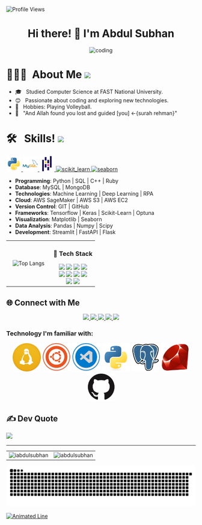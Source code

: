 ![Profile Views](https://komarev.com/ghpvc/?username=IAbdulSubhan)

<h1 align="center">Hi there! 👋 I'm Abdul Subhan </h1>

<div align="center">
  <img  alt="coding" width="600" height="350" src="https://user-images.githubusercontent.com/74038190/212748842-9fcbad5b-6173-4175-8a61-521f3dbb7514.gif">
</div>



<h1> 👨🏻‍💻 &nbsp;About Me <img src="https://media.giphy.com/media/2rAF2FUn94dIlljSms/giphy.gif" width="40"></h1>

- 🎓 &nbsp; Studied Computer Science at FAST National University.
- 😊 &nbsp; Passionate about coding and exploring new technologies.
- 🥋 &nbsp; Hobbies: Playing Volleyball.
- 🕋 &nbsp; "And Allah found you lost and guided [you] <-{surah rehman}"

<h1> 🛠 &nbsp; Skills! <img src="https://media.giphy.com/media/WUlplcMpOCEmTGBtBW/giphy.gif" width="40"></h1>


<p align="left"> 
<a href="https://www.python.org" target="_blank" rel="noreferrer"> <img src="https://raw.githubusercontent.com/devicons/devicon/master/icons/python/python-original.svg" alt="python" width="40" height="40"/> </a>
<a href="https://www.mysql.com/" target="_blank" rel="noreferrer"> <img src="https://raw.githubusercontent.com/devicons/devicon/master/icons/mysql/mysql-original-wordmark.svg" alt="mysql" width="40" height="40"/> </a>
<a href="https://pandas.pydata.org/" target="_blank" rel="noreferrer"> <img
src="https://raw.githubusercontent.com/devicons/devicon/2ae2a900d2f041da66e950e4d48052658d850630/icons/pandas/pandas-original.svg" alt="pandas" width="40" height="40"/> </a> 
<a href="https://scikit-learn.org/" target="_blank" rel="noreferrer"> <img src="https://upload.wikimedia.org/wikipedia/commons/0/05/Scikit_learn_logo_small.svg" alt="scikit_learn" width="40" height="40"/> </a> 
<a href="https://seaborn.pydata.org/" target="_blank" rel="noreferrer"> <img src="https://seaborn.pydata.org/_images/logo-mark-lightbg.svg" alt="seaborn" width="40" height="40"/> </a>
</p>

- **Programming**: Python | SQL | C++ | Ruby
- **Database**: MySQL | MongoDB
- **Technologies**: Machine Learning | Deep Learning | RPA
- **Cloud**: AWS SageMaker | AWS S3 | AWS EC2
- **Version Control**: GIT | GitHub
- **Frameworks**: Tensorflow | Keras | Scikit-Learn | Optuna
- **Visualization**: Matplotlib | Seaborn
- **Data Analysis**: Pandas | Numpy | Scipy
- **Development**: Streamlit | FastAPI | Flask

<table width="100%">
  <tr>
    <td width="50%" align="center">
      <img src="https://github-readme-stats.vercel.app/api/top-langs/?username=iabdulsubhan&layout=compact&theme=vision-friendly-dark" alt="Top Langs" />
    </td>
    <td width="50%" align="center">
      <h3>🚀 Tech Stack</h3>
      <img src="https://img.shields.io/badge/Linux-FCC624?style=for-the-badge&logo=linux&logoColor=black"/>
      <img src="https://img.shields.io/badge/Ubuntu-E95420?style=for-the-badge&logo=ubuntu&logoColor=white"/>
      <img src="https://img.shields.io/badge/Vim-019733?style=for-the-badge&logo=vim&logoColor=white"/>
      <img src="https://img.shields.io/badge/VS%20Code-007ACC?style=for-the-badge&logo=visual-studio-code&logoColor=white"/><br>
      <img src="https://img.shields.io/badge/Git-F05032?style=for-the-badge&logo=git&logoColor=white"/>
      <img src="https://img.shields.io/badge/GitHub-100000?style=for-the-badge&logo=github&logoColor=white"/>
      <img src="https://img.shields.io/badge/PostgreSQL-316192?style=for-the-badge&logo=postgresql&logoColor=white"/>
      <img src="https://img.shields.io/badge/Ruby-CC342D?style=for-the-badge&logo=ruby&logoColor=white"/><br>
      <img src="https://img.shields.io/badge/Rails-CC0000?style=for-the-badge&logo=rubyonrails&logoColor=white"/>
      <img src="https://img.shields.io/badge/Python-3776AB?style=for-the-badge&logo=python&logoColor=white"/>
    </td>
  </tr>
</table>

## 🌐 Connect with Me
<div class="social-links" align="center">
  <a href="https://wa.link/a">
    <img src="https://img.shields.io/badge/WHATSAPP-%2325D366.svg?&style=for-the-badge&logo=whatsapp&logoColor=white" />    
  </a>
  <a href="https://www.linkedin.com/in/abdul-subhan-mian/">
    <img src="https://img.shields.io/badge/linkedin-%230077B5.svg?&style=for-the-badge&logo=linkedin&logoColor=white" />
  </a>
  <a href="https://www.instagram.com/abdulsubhanmian/">
    <img src="https://img.shields.io/badge/instagram-%23E4405F.svg?&style=for-the-badge&logo=instagram&logoColor=white" />        
  </a>
  <a href="https://twitter.com/abdulsubhanmian">
    <img src="https://img.shields.io/badge/Twitter-1DA1F2?style=for-the-badge&logo=twitter&logoColor=white" />        
  </a>
  <a href="mailto:subhankhalidofficial@gmail.com">
    <img src="https://img.shields.io/badge/Gmail-D14836?style=for-the-badge&logo=gmail&logoColor=white" />
  </a>
</div>

### Technology I'm familiar with:
<div align="center">
  <img width="75px" src="icons/tux.png" alt="Linux Tux" />
  <img width="75px" src="https://github.com/Pedro-Murilo/icons-for-readme/blob/main/.github/ubuntu-icon.svg" alt="Ubuntu Icon" /> 
  <img width="75px" src="https://github.com/Pedro-Murilo/icons-for-readme/blob/main/.github/vscode-icon.svg" alt="VSCode Icon" />
  <img width="75px" src="https://raw.githubusercontent.com/devicons/devicon/master/icons/python/python-original.svg" alt="Python Icon" />
  <img width="75px" src="https://raw.githubusercontent.com/devicons/devicon/master/icons/postgresql/postgresql-original.svg" alt="PostgreSQL Icon" />
  <img width="75px" src="https://raw.githubusercontent.com/devicons/devicon/master/icons/ruby/ruby-original.svg" alt="Ruby Icon" />
  <img width="75px" src="https://raw.githubusercontent.com/devicons/devicon/master/icons/github/github-original.svg" alt="GitHub Icon" />
</div>

## ✍️ Dev Quote
![](https://quotes-github-readme.vercel.app/api?type=horizontal&theme=radical)

</table></markdown-accessiblity-table>
<hr>

<table> <tr> 
  <td><img src="https://github-readme-stats.vercel.app/api?username=iabdulsubhan&theme=highcontrast&hide_border=false&include_all_commits=true&count_private=false" alt="iabdulsubhan"/></td> <td><img src="https://github-readme-streak-stats.herokuapp.com/?user=iabdulsubhan&theme=highcontrast&hide_border=false" alt="iabdulsubhan" /></td> </tr> </table>

  <p dir="auto"><a target="_blank" rel="noopener noreferrer nofollow" href="https://raw.githubusercontent.com/Anmol-Baranwal/Anmol-Baranwal/output/github-contribution-grid-snake-dark.svg"><img src="https://raw.githubusercontent.com/Anmol-Baranwal/Anmol-Baranwal/output/github-contribution-grid-snake-dark.svg" alt="Snake animation Contribution Graph" style="max-width: 100%;"></a></p>
<p>
  <a target="_blank" href="https://www.animatedimages.org/data/media/562/animated-line-image-0184.gif">
    <img src="https://camo.githubusercontent.com/525201e24fcf0d7d87f167b8f972bf33242f0588d8bb426b7df5e2911bcc609a/68747470733a2f2f7777772e616e696d61746564696d616765732e6f72672f646174612f6d656469612f3536322f616e696d617465642d6c696e652d696d6167652d303138342e676966" alt="Animated Line" style="width: 1920px; max-width: 100%;">
  </a>
</p>
